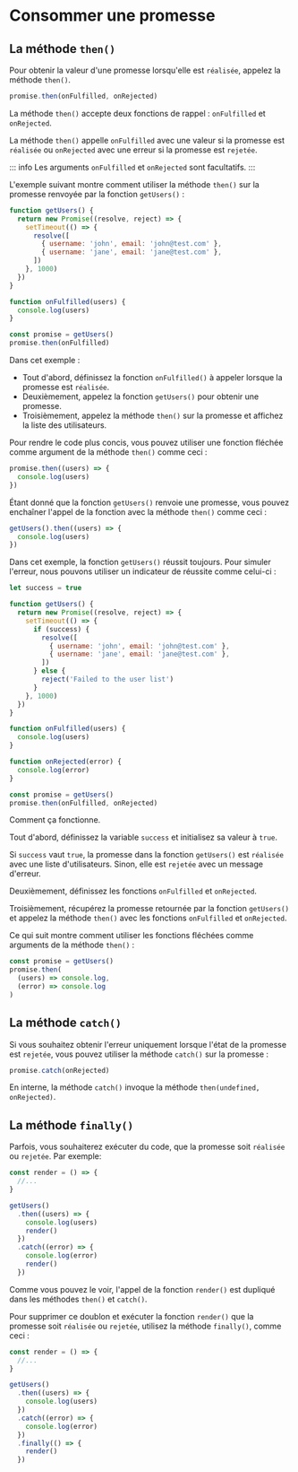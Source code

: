 # Consommer une promesse

## La méthode `then()`

Pour obtenir la valeur d'une promesse lorsqu'elle est `réalisée`, appelez la méthode `then()`.

```js
promise.then(onFulfilled, onRejected)
```

La méthode `then()` accepte deux fonctions de rappel : `onFulfilled` et `onRejected`.

La méthode `then()` appelle `onFulfilled` avec une valeur si la promesse est `réalisée` ou `onRejected` avec une erreur si la promesse est `rejetée`.

::: info
Les arguments `onFulfilled` et `onRejected` sont facultatifs.
:::

L'exemple suivant montre comment utiliser la méthode `then()` sur la promesse renvoyée par la fonction `getUsers()` :

```js
function getUsers() {
  return new Promise((resolve, reject) => {
    setTimeout(() => {
      resolve([
        { username: 'john', email: 'john@test.com' },
        { username: 'jane', email: 'jane@test.com' },
      ])
    }, 1000)
  })
}

function onFulfilled(users) {
  console.log(users)
}

const promise = getUsers()
promise.then(onFulfilled)
```

Dans cet exemple :

- Tout d'abord, définissez la fonction `onFulfilled()` à appeler lorsque la promesse est `réalisée`.
- Deuxièmement, appelez la fonction `getUsers()` pour obtenir une promesse.
- Troisièmement, appelez la méthode `then()` sur la promesse et affichez la liste des utilisateurs.

Pour rendre le code plus concis, vous pouvez utiliser une fonction fléchée comme argument de la méthode `then()` comme ceci :

```js
promise.then((users) => {
  console.log(users)
})
```

Étant donné que la fonction `getUsers()` renvoie une promesse, vous pouvez enchaîner l'appel de la fonction avec la méthode `then()` comme ceci :

```js
getUsers().then((users) => {
  console.log(users)
})
```

Dans cet exemple, la fonction `getUsers()` réussit toujours. Pour simuler l'erreur, nous pouvons utiliser un indicateur de réussite comme celui-ci :

```js
let success = true

function getUsers() {
  return new Promise((resolve, reject) => {
    setTimeout(() => {
      if (success) {
        resolve([
          { username: 'john', email: 'john@test.com' },
          { username: 'jane', email: 'jane@test.com' },
        ])
      } else {
        reject('Failed to the user list')
      }
    }, 1000)
  })
}

function onFulfilled(users) {
  console.log(users)
}

function onRejected(error) {
  console.log(error)
}

const promise = getUsers()
promise.then(onFulfilled, onRejected)
```

Comment ça fonctionne.

Tout d'abord, définissez la variable `success` et initialisez sa valeur à `true`.

Si `success` vaut `true`, la promesse dans la fonction `getUsers()` est `réalisée` avec une liste d'utilisateurs. Sinon, elle est `rejetée` avec un message d'erreur.

Deuxièmement, définissez les fonctions `onFulfilled` et `onRejected`.

Troisièmement, récupérez la promesse retournée par la fonction `getUsers()` et appelez la méthode `then()` avec les fonctions `onFulfilled` et `onRejected`.

Ce qui suit montre comment utiliser les fonctions fléchées comme arguments de la méthode `then()` :

```js
const promise = getUsers()
promise.then(
  (users) => console.log,
  (error) => console.log
)
```

## La méthode `catch()`

Si vous souhaitez obtenir l'erreur uniquement lorsque l'état de la promesse est `rejetée`, vous pouvez utiliser la méthode `catch()` sur la promesse :

```js
promise.catch(onRejected)
```

En interne, la méthode `catch()` invoque la méthode `then(undefined, onRejected)`.

## La méthode `finally()`

Parfois, vous souhaiterez exécuter du code, que la promesse soit `réalisée` ou `rejetée`. Par exemple:

```js
const render = () => {
  //...
}

getUsers()
  .then((users) => {
    console.log(users)
    render()
  })
  .catch((error) => {
    console.log(error)
    render()
  })
```

Comme vous pouvez le voir, l'appel de la fonction `render()` est dupliqué dans les méthodes `then()` et `catch()`.

Pour supprimer ce doublon et exécuter la fonction `render()` que la promesse soit `réalisée` ou `rejetée`, utilisez la méthode `finally()`, comme ceci :

```js
const render = () => {
  //...
}

getUsers()
  .then((users) => {
    console.log(users)
  })
  .catch((error) => {
    console.log(error)
  })
  .finally(() => {
    render()
  })
```
